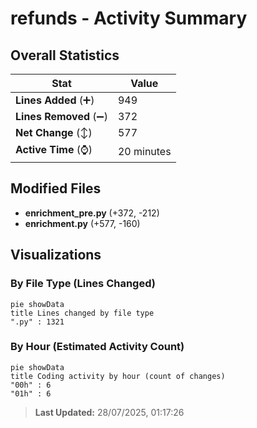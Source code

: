 # refunds - Activity Summary 

## Overall Statistics

| Stat                   | Value                                                             |
| ---------------------- | ----------------------------------------------------------------- |
| **Lines Added** (➕)   | 949                                          |
| **Lines Removed** (➖) | 372                                        |
| **Net Change** (↕)    | 577                |
| **Active Time** (⌚)   | 20 minutes |


## Modified Files
- **enrichment_pre.py** (+372, -212)
- **enrichment.py** (+577, -160)

## Visualizations

### By File Type (Lines Changed)

```mermaid
pie showData
title Lines changed by file type
".py" : 1321
```

### By Hour (Estimated Activity Count)

```mermaid
pie showData
title Coding activity by hour (count of changes)
"00h" : 6
"01h" : 6
```


> **Last Updated:** 28/07/2025, 01:17:26